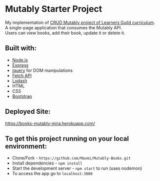 # Mutably Starter Project  
My implementation of [CRUD Mutably project of Learners Guild curriculum](https://curriculum.learnersguild.org/Phases/Practice/Modules/CRUD-Mutability/).  
A single-page application that consumes the Mutably API.  
Users can view books, add their book, update it or delete it.  

## Built with:

* [Node.js](https://nodejs.org/)
* [Express](https://expressjs.com/)
* [jquery](https://jquery.com/) for DOM manipulations
* [Fetch API](https://developer.mozilla.org/en-US/docs/Web/API/Fetch_API)
* [Lodash](https://lodash.com/)
* HTML  
* CSS  
* [Bootstrap](https://getbootstrap.com/docs/4.0/getting-started/introduction/)


## Deployed Site:
https://books-mutably-mira.herokuapp.com/  

## To get this project running on your local environment:
* Clone/Fork - `https://github.com/Maxmi/Mutably-Books.git`  
* Install dependencies - `npm install`  
* Start the development server - `npm start` to run (uses nodemon)  
* To access the app go to `localhost:3000`  
